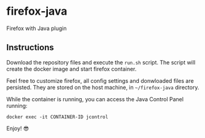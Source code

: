 # firefox-java
Firefox with Java plugin

## Instructions
Download the repository files and execute the `run.sh` script. The script will create the docker image and start firefox container.

Feel free to customize firefox, all config settings and donwloaded files are persisted. They are stored on the host machine, in `~/firefox-java` directory.

While the container is running, you can access the Java Control Panel running:
```
docker exec -it CONTAINER-ID jcontrol
```

Enjoy! :sunglasses:
